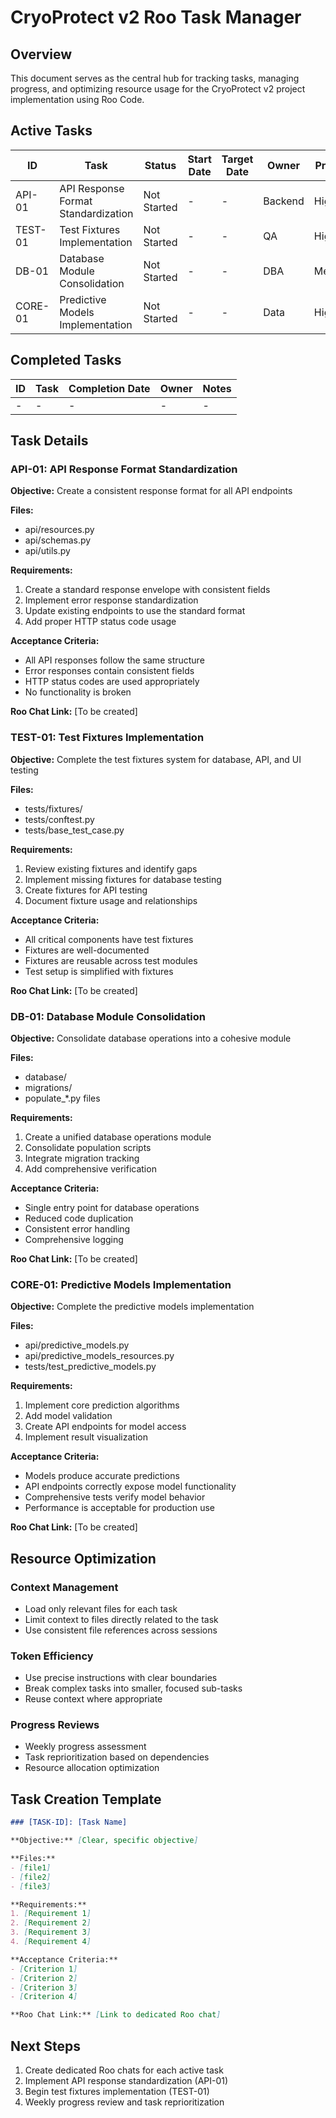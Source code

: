 # CryoProtect v2 Roo Task Manager

## Overview

This document serves as the central hub for tracking tasks, managing progress, and optimizing resource usage for the CryoProtect v2 project implementation using Roo Code.

## Active Tasks

| ID | Task | Status | Start Date | Target Date | Owner | Priority | Dependencies |
|----|------|--------|------------|------------|-------|----------|--------------|
| API-01 | API Response Format Standardization | Not Started | - | - | Backend | High | None |
| TEST-01 | Test Fixtures Implementation | Not Started | - | - | QA | High | None |
| DB-01 | Database Module Consolidation | Not Started | - | - | DBA | Medium | None |
| CORE-01 | Predictive Models Implementation | Not Started | - | - | Data | High | API-01 |

## Completed Tasks

| ID | Task | Completion Date | Owner | Notes |
|----|------|----------------|-------|-------|
| - | - | - | - | - |

## Task Details

### API-01: API Response Format Standardization

**Objective:** Create a consistent response format for all API endpoints

**Files:**
- api/resources.py
- api/schemas.py
- api/utils.py

**Requirements:**
1. Create a standard response envelope with consistent fields
2. Implement error response standardization
3. Update existing endpoints to use the standard format
4. Add proper HTTP status code usage

**Acceptance Criteria:**
- All API responses follow the same structure
- Error responses contain consistent fields
- HTTP status codes are used appropriately
- No functionality is broken

**Roo Chat Link:** [To be created]

### TEST-01: Test Fixtures Implementation

**Objective:** Complete the test fixtures system for database, API, and UI testing

**Files:**
- tests/fixtures/
- tests/conftest.py
- tests/base_test_case.py

**Requirements:**
1. Review existing fixtures and identify gaps
2. Implement missing fixtures for database testing
3. Create fixtures for API testing
4. Document fixture usage and relationships

**Acceptance Criteria:**
- All critical components have test fixtures
- Fixtures are well-documented
- Fixtures are reusable across test modules
- Test setup is simplified with fixtures

**Roo Chat Link:** [To be created]

### DB-01: Database Module Consolidation

**Objective:** Consolidate database operations into a cohesive module

**Files:**
- database/
- migrations/
- populate_*.py files

**Requirements:**
1. Create a unified database operations module
2. Consolidate population scripts
3. Integrate migration tracking
4. Add comprehensive verification

**Acceptance Criteria:**
- Single entry point for database operations
- Reduced code duplication
- Consistent error handling
- Comprehensive logging

**Roo Chat Link:** [To be created]

### CORE-01: Predictive Models Implementation

**Objective:** Complete the predictive models implementation

**Files:**
- api/predictive_models.py
- api/predictive_models_resources.py
- tests/test_predictive_models.py

**Requirements:**
1. Implement core prediction algorithms
2. Add model validation
3. Create API endpoints for model access
4. Implement result visualization

**Acceptance Criteria:**
- Models produce accurate predictions
- API endpoints correctly expose model functionality
- Comprehensive tests verify model behavior
- Performance is acceptable for production use

**Roo Chat Link:** [To be created]

## Resource Optimization

### Context Management
- Load only relevant files for each task
- Limit context to files directly related to the task
- Use consistent file references across sessions

### Token Efficiency
- Use precise instructions with clear boundaries
- Break complex tasks into smaller, focused sub-tasks
- Reuse context where appropriate

### Progress Reviews
- Weekly progress assessment
- Task reprioritization based on dependencies
- Resource allocation optimization

## Task Creation Template

```markdown
### [TASK-ID]: [Task Name]

**Objective:** [Clear, specific objective]

**Files:**
- [file1]
- [file2]
- [file3]

**Requirements:**
1. [Requirement 1]
2. [Requirement 2]
3. [Requirement 3]
4. [Requirement 4]

**Acceptance Criteria:**
- [Criterion 1]
- [Criterion 2]
- [Criterion 3]
- [Criterion 4]

**Roo Chat Link:** [Link to dedicated Roo chat]
```

## Next Steps

1. Create dedicated Roo chats for each active task
2. Implement API response standardization (API-01)
3. Begin test fixtures implementation (TEST-01)
4. Weekly progress review and task reprioritization